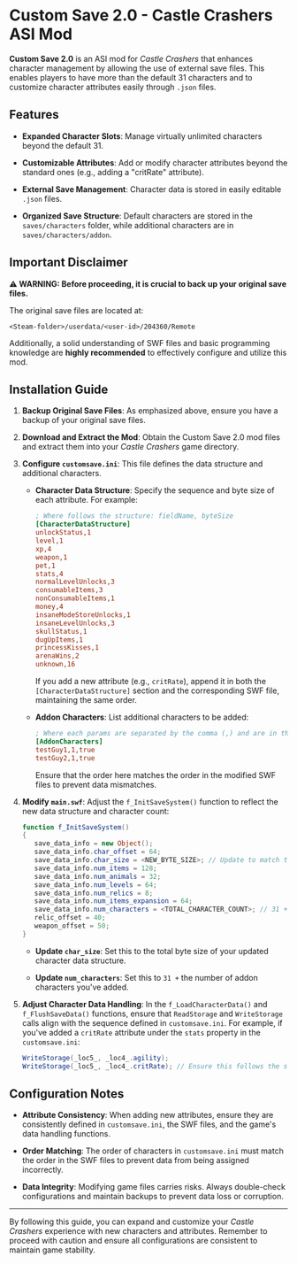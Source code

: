 
# Custom Save 2.0 - Castle Crashers ASI Mod

**Custom Save 2.0** is an ASI mod for _Castle Crashers_ that enhances character management by allowing the use of external save files. This enables players to have more than the default 31 characters and to customize character attributes easily through `.json` files.

## Features

-   **Expanded Character Slots**: Manage virtually unlimited characters beyond the default 31.
    
-   **Customizable Attributes**: Add or modify character attributes beyond the standard ones (e.g., adding a "critRate" attribute).
    
-   **External Save Management**: Character data is stored in easily editable `.json` files.
    
-   **Organized Save Structure**: Default characters are stored in the `saves/characters` folder, while additional characters are in `saves/characters/addon`.
    

## Important Disclaimer

**⚠️ WARNING: Before proceeding, it is **crucial** to back up your original save files.**

The original save files are located at:

```
<Steam-folder>/userdata/<user-id>/204360/Remote

```

Additionally, a solid understanding of SWF files and basic programming knowledge are **highly recommended** to effectively configure and utilize this mod.

## Installation Guide

1.  **Backup Original Save Files**: As emphasized above, ensure you have a backup of your original save files.
    
2.  **Download and Extract the Mod**: Obtain the Custom Save 2.0 mod files and extract them into your _Castle Crashers_ game directory.
    
3.  **Configure `customsave.ini`**: This file defines the data structure and additional characters.
    
    -   **Character Data Structure**: Specify the sequence and byte size of each attribute. For example:
        
        ```ini
        ; Where follows the structure: fieldName, byteSize
        [CharacterDataStructure]
        unlockStatus,1
        level,1
        xp,4
        weapon,1
        pet,1
        stats,4
        normalLevelUnlocks,3
        consumableItems,3
        nonConsumableItems,1
        money,4
        insaneModeStoreUnlocks,1
        insaneLevelUnlocks,3
        skullStatus,1
        dugUpItems,1
        princessKisses,1
        arenaWins,2
        unknown,16
        
        ```
        
        If you add a new attribute (e.g., `critRate`), append it in both the `[CharacterDataStructure]` section and the corresponding SWF file, maintaining the same order.
        
    -   **Addon Characters**: List additional characters to be added:
        
        ```ini
        ; Where each params are separated by the comma (,) and are in this order: id, startingWeaponId, isInitiallyUnlocked
        [AddonCharacters]
        testGuy1,1,true
        testGuy2,1,true
        ```
        
        Ensure that the order here matches the order in the modified SWF files to prevent data mismatches.
        
4.  **Modify `main.swf`**: Adjust the `f_InitSaveSystem()` function to reflect the new data structure and character count:
    
    ```actionscript
    function f_InitSaveSystem()
    {
       save_data_info = new Object();
       save_data_info.char_offset = 64;
       save_data_info.char_size = <NEW_BYTE_SIZE>; // Update to match the total byte size of the new data structure
       save_data_info.num_items = 128;
       save_data_info.num_animals = 32;
       save_data_info.num_levels = 64;
       save_data_info.num_relics = 8;
       save_data_info.num_items_expansion = 64;
       save_data_info.num_characters = <TOTAL_CHARACTER_COUNT>; // 31 + number of addon characters
       relic_offset = 40;
       weapon_offset = 50;
    }
    
    ```
    
    -   **Update `char_size`**: Set this to the total byte size of your updated character data structure.
        
    -   **Update `num_characters`**: Set this to `31 +` the number of addon characters you've added.
        
5.  **Adjust Character Data Handling**: In the `f_LoadCharacterData()` and `f_FlushSaveData()` functions, ensure that `ReadStorage` and `WriteStorage` calls align with the sequence defined in `customsave.ini`. For example, if you've added a `critRate` attribute under the `stats` property in the `customsave.ini`:
    
    ```actionscript
    WriteStorage(_loc5_, _loc4_.agility);
    WriteStorage(_loc5_, _loc4_.critRate); // Ensure this follows the same order as in customsave.ini
    
    ```
    

## Configuration Notes

-   **Attribute Consistency**: When adding new attributes, ensure they are consistently defined in `customsave.ini`, the SWF files, and the game's data handling functions.
    
-   **Order Matching**: The order of characters in `customsave.ini` must match the order in the SWF files to prevent data from being assigned incorrectly.
    
-   **Data Integrity**: Modifying game files carries risks. Always double-check configurations and maintain backups to prevent data loss or corruption.
    

----------

By following this guide, you can expand and customize your _Castle Crashers_ experience with new characters and attributes. Remember to proceed with caution and ensure all configurations are consistent to maintain game stability.
